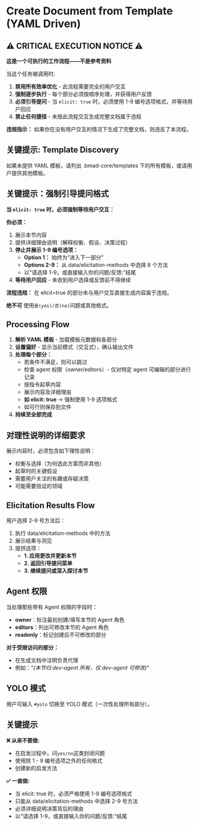 # Create Document from Template (YAML Driven)

## ⚠️ CRITICAL EXECUTION NOTICE ⚠️

**这是一个可执行的工作流程——不是参考资料**

当这个任务被调用时:

1. **禁用所有效率优化** - 此流程需要完全的用户交互
2. **强制逐步执行** - 每个部分必须按顺序处理，并获得用户反馈
3. **必须引导提问** - 当 `elicit: true` 时，必须使用 1-9 编号选项格式，并等待用户回应
4. **禁止任何捷径** - 未按此流程交互生成完整文档属于违规

**违规指示：** 如果你在没有用户交互的情况下生成了完整文档，则违反了本流程。

## 关键提示: Template Discovery

如果未提供 YAML 模板，请列出 .bmad-core/templates 下的所有模板，或请用户提供其他模板。

## 关键提示：强制引导提问格式

**当 `elicit: true` 时，必须强制等待用户交互：**

**你必须：**

1. 展示本节内容
2. 提供详细理由说明（解释权衡、假设、决策过程）
3. **停止并展示 1-9 编号选项：**
    - **Option 1：** 始终为“进入下一部分”
    - **Options 2-9：** 从 data/elicitation-methods 中选择 8 个方法
    - 以“请选择 1-9，或直接输入你的问题/反馈:”结尾
4. **等待用户回应** - 未收到用户选择或反馈前不得继续

**流程违规：** 在 elicit=true 的部分未与用户交互直接生成内容属于违规。

**绝不可** 使用`是(yes)/否(no)`问题或其他格式。

## Processing Flow

1. **解析 YAML 模板** - 加载模板元数据和各部分
2. **设置偏好** - 显示当前模式（交互式），确认输出文件
3. **处理每个部分：**
    - 若条件不满足，则可以跳过
    - 检查 agent 权限（owner/editors）- 仅对特定 agent 可编辑的部分进行记录
    - 按指令起草内容
    - 展示内容及详细理由
    - **如 elicit: true** → 强制使用 1-9 选项格式
    - 如可行则保存到文件
4. **持续至全部完成**

## 对理性说明的详细要求

展示内容时，必须包含如下理性说明：

- 权衡与选择（为何选此方案而非其他）
- 起草时的关键假设
- 需要用户关注的有趣或存疑决策
- 可能需要验证的领域

## Elicitation Results Flow

用户选择 2-9 号方法后：

1. 执行 data/elicitation-methods 中的方法
2. 展示结果与洞见
3. 提供选项：
    - **1. 应用更改并更新本节**
    - **2. 返回引导提问菜单**
    - **3. 继续提问或深入探讨本节**

## Agent 权限

当处理那些带有 Agent 权限的字段时：

- **owner**：标注最初创建/填写本节的 Agent 角色
- **editors**：列出可修改本节的 Agent 角色
- **readonly**：标记创建后不可修改的部分

**对于受限访问的部分：**

- 在生成文档中注明负责代理
- 例如：“_(本节归 dev-agent 所有，仅 dev-agent 可修改)_”

## YOLO 模式

用户可输入 `#yolo` 切换至 YOLO 模式（一次性处理所有部分）。

## 关键提示

**❌ 从来不要做:**

- 在启发过程中，问`yes/no`这类封闭问题
- 使用除 1 - 9 编号选项之外的任何格式
- 创建新的启发方法

**✅ 一直做:**

- 当 elicit: true 时，必须严格使用 1-9 编号选项格式
- 只能从 data/elicitation-methods 中选择 2-9 号方法
- 必须详细说明决策背后的理由
- 以“请选择 1-9，或直接输入你的问题/反馈:”结尾
